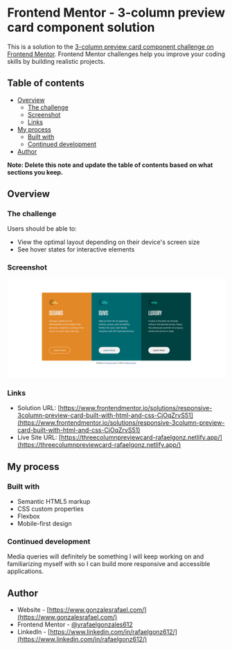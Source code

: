 # Frontend Mentor - 3-column preview card component solution

This is a solution to the [3-column preview card component challenge on Frontend Mentor](https://www.frontendmentor.io/challenges/3column-preview-card-component-pH92eAR2-). Frontend Mentor challenges help you improve your coding skills by building realistic projects.

## Table of contents

- [Overview](#overview)
  - [The challenge](#the-challenge)
  - [Screenshot](#screenshot)
  - [Links](#links)
- [My process](#my-process)
  - [Built with](#built-with)
  - [Continued development](#continued-development)
- [Author](#author)

**Note: Delete this note and update the table of contents based on what sections you keep.**

## Overview

### The challenge

Users should be able to:

- View the optimal layout depending on their device's screen size
- See hover states for interactive elements

### Screenshot

![](./screenshot.png)

### Links

- Solution URL: [https://www.frontendmentor.io/solutions/responsive-3column-preview-card-built-with-html-and-css-CjOqZrvS51](https://www.frontendmentor.io/solutions/responsive-3column-preview-card-built-with-html-and-css-CjOqZrvS51)
- Live Site URL: [https://threecolumnpreviewcard-rafaelgonz.netlify.app/](https://threecolumnpreviewcard-rafaelgonz.netlify.app/)

## My process

### Built with

- Semantic HTML5 markup
- CSS custom properties
- Flexbox
- Mobile-first design

### Continued development

Media queries will definitely be something I will keep working on and familiarizing myself with so I can build more responsive and accessible applications.

## Author

- Website - [https://www.gonzalesrafael.com/](https://www.gonzalesrafael.com/)
- Frontend Mentor - [@yrafaelgonzales612](https://www.frontendmentor.io/profile/rafaelgonzales612)
- LinkedIn - [https://www.linkedin.com/in/rafaelgonz612/](https://www.linkedin.com/in/rafaelgonz612/)
